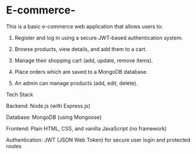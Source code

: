 # E-commerce-
This is a basic e-commerce web application that allows users to:

1. Register and log in using a secure JWT-based authentication system.

2. Browse products, view details, and add them to a cart.

3. Manage their shopping cart (add, update, remove items).

4. Place orders which are saved to a MongoDB database.

5. An admin can manage products (add, edit, delete).

Tech Stack

Backend: Node.js (with Express.js)

Database: MongoDB (using Mongoose)

Frontend: Plain HTML, CSS, and vanilla JavaScript (no framework)

Authentication: JWT (JSON Web Token) for secure user login and protected routes


